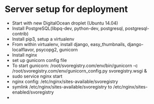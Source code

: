 Server setup for deployment
===========================
* Start with new DigitalOcean droplet (Ubuntu 14.04)
* Install PostgreSQL(libpq-dev, python-dev, postgresql, postgresql-contrib)
* Install pip3, setup a virtualenv
* From within virtualenv, install django, easy_thumbnails, django-localflavor, psycopg2, gunicorn
* Install nginx
* set up gunicorn config file
* To start gunicorn: /root/svoregistry.com/env/bin/gunicorn -c /root/svoregistry.com/env/gunicorn_config.py svoregistry.wsgi &
* sudo service nginx start
* nginx config: /etc/nginx/sites-available/svoregistry
* symlink /etc/nginx/sites-available/svoregistry to /etc/nginx/sites-enabled/svoregistry
* 
